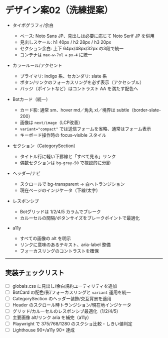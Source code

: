 # デザイン案02（洗練提案）

- タイポグラフィ/余白
  - ベース: Noto Sans JP、見出しは必要に応じて Noto Serif JP を併用
  - 見出しスケール: h1 40px / h2 28px / h3 20px
  - セクション余白: 上下 64px/48px/32px の3段で統一
  - コンテナは `max-w-7xl` + `px-4` に統一

- カラールール/アクセント
  - プライマリ: indigo 系、セカンダリ: slate 系
  - ボタン/リンクのフォーカスリングを必ず表示（アクセシブル）
  - バッジ（ポイントなど）はコントラスト AA を満たす配色へ

- Botカード（統一）
  - カード影: 通常 sm、hover md／角丸 xl／境界は subtle（border-slate-200）
  - 画像は `next/image`（LCP改善）
  - `variant="compact"` では送信フォームを省略、通常はフォーム表示
  - キーボード操作時の focus-visible スタイル

- セクション（CategorySection）
  - タイトル行に軽い下罫線と「すべて見る」リンク
  - 偶数セクションは `bg-gray-50` で視認的に分節

- ヘッダー/ナビ
  - スクロールで bg-transparent → 白へトランジション
  - 現在ページのインジケータ（下線/太字）

- レスポンシブ
  - Botグリッドは 1/2/4/5 カラムでブレーク
  - カルーセルの間隔/ボタンサイズをブレークポイントで最適化

- a11y
  - すべての画像の alt を明示
  - リンクに意味のあるテキスト、aria-label 整備
  - フォーカスリングのコントラストを確保

---

## 実装チェックリスト

- [ ] globals.css に見出し/余白規約ユーティリティを追加
- [ ] BotCard の配色/影/フォーカスリングと `variant` 運用を統一
- [ ] CategorySection のヘッダー装飾/交互背景を適用
- [ ] Header のスクロール時トランジション/現在地インジケータ
- [ ] グリッド/カルーセルのレスポンシブ最適化（1/2/4/5）
- [ ] 主要画像 alt/リンク aria を補完（a11y）
- [ ] Playwright で 375/768/1280 のスクショ比較・しきい値判定
- [ ] Lighthouse 90+/a11y 90+ 達成
